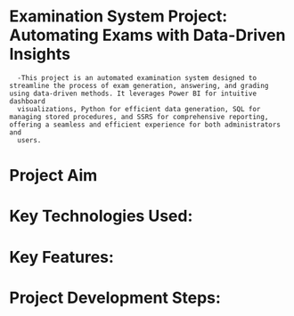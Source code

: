 # Examination System Project: Automating Exams with Data-Driven Insights
      -This project is an automated examination system designed to streamline the process of exam generation, answering, and grading using data-driven methods. It leverages Power BI for intuitive dashboard 
      visualizations, Python for efficient data generation, SQL for managing stored procedures, and SSRS for comprehensive reporting, offering a seamless and efficient experience for both administrators and 
      users.

      
# Project Aim


# Key Technologies Used:

# Key Features:

# Project Development Steps:
